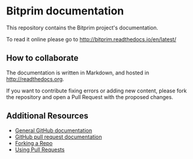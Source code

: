 ﻿# Bitprim documentation

This repository contains the Bitprim project's documentation.

To read it online please go to <a href="http://bitprim.readthedocs.io/en/latest/" target="_blank">http://bitprim.readthedocs.io/en/latest/</a>


## How to collaborate

The documentation is written in Markdown, and hosted in http://readthedocs.org.

If you want to contribute fixing errors or adding new content, please fork the repository and open a Pull Request with the proposed changes.


## Additional Resources

* [General GitHub documentation](https://help.github.com/)
* [GitHub pull request documentation](https://help.github.com/send-pull-requests/)
* [Forking a Repo](https://help.github.com/articles/fork-a-repo)
* [Using Pull Requests](https://help.github.com/articles/using-pull-requests)

